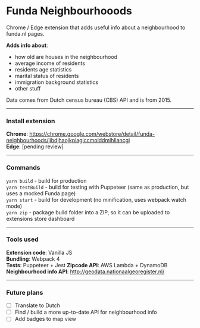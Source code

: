 # Funda Neighbourhooods

Chrome / Edge extension that adds useful info about a neighbourhood to funda.nl pages.

**Adds info about**:

- how old are houses in the neighbourhood
- average income of residents
- residents age statistics
- marital status of residents
- immigration background statistics
- other stuff

Data comes from Dutch census bureau (CBS) API and is from 2015.

---

### Install extension

**Chrome**: https://chrome.google.com/webstore/detail/funda-neighbourhoods/jibdjhaojkpiagiccmolddmlhllancgj  
**Edge**: [pending review]

---

### Commands

`yarn build` - build for production  
`yarn testBuild` - build for testing with Puppeteer (same as production, but uses a mocked Funda page)  
`yarn start` - build for development (no minification, uses webpack watch mode)  
`yarn zip` - package build folder into a ZIP, so it can be uploaded to extensions store dashboard

---

### Tools used

**Extension code**: Vanilla JS  
**Bundling**: Webpack 4  
**Tests**: Puppeteer + Jest
**Zipcode API**: AWS Lambda + DynamoDB  
**Neighbourhood info API**: http://geodata.nationaalgeoregister.nl/

---

### Future plans

- [ ] Translate to Dutch
- [ ] Find / build a more up-to-date API for neighbourhood info
- [ ] Add badges to map view
